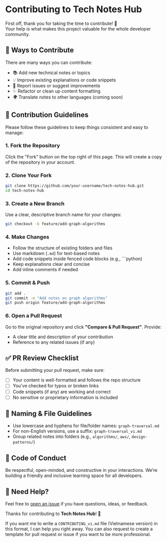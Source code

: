 # Contributing to Tech Notes Hub

First off, thank you for taking the time to contribute! 🎉  
Your help is what makes this project valuable for the whole developer community.

## 🚀 Ways to Contribute

There are many ways you can contribute:

- 📚 Add new technical notes or topics
- 💡 Improve existing explanations or code snippets
- 🐛 Report issues or suggest improvements
- ✨ Refactor or clean up content formatting
- 🌍 Translate notes to other languages (coming soon)

## 📝 Contribution Guidelines

Please follow these guidelines to keep things consistent and easy to manage:

### 1. Fork the Repository

Click the "Fork" button on the top right of this page. This will create a copy of the repository in your account.

### 2. Clone Your Fork

```bash
git clone https://github.com/your-username/tech-notes-hub.git
cd tech-notes-hub
```

### 3. Create a New Branch

Use a clear, descriptive branch name for your changes:

```bash
git checkout -b feature/add-graph-algorithms
```

### 4. Make Changes

* Follow the structure of existing folders and files
* Use markdown (`.md`) for text-based notes
* Add code snippets inside fenced code blocks (e.g., \`\`\`python)
* Keep explanations clear and concise
* Add inline comments if needed

### 5. Commit & Push

```bash
git add .
git commit -m "Add notes on graph algorithms"
git push origin feature/add-graph-algorithms
```

### 6. Open a Pull Request

Go to the original repository and click **"Compare & Pull Request"**. Provide:

* A clear title and description of your contribution
* Reference to any related issues (if any)

## ✅ PR Review Checklist

Before submitting your pull request, make sure:

* [ ] Your content is well-formatted and follows the repo structure
* [ ] You've checked for typos or broken links
* [ ] Code snippets (if any) are working and correct
* [ ] No sensitive or proprietary information is included

## 📁 Naming & File Guidelines

* Use lowercase and hyphens for file/folder names: `graph-traversal.md`
* For non-English versions, use a suffix: `graph-traversal_vi.md`
* Group related notes into folders (e.g., `algorithms/`, `aws/`, `design-patterns/`)

## 🤝 Code of Conduct

Be respectful, open-minded, and constructive in your interactions. We’re building a friendly and inclusive learning space for all developers.

## 📩 Need Help?

Feel free to [open an issue](https://github.com/tanthanhdev/tech-notes-hub/issues) if you have questions, ideas, or feedback.

Thanks for contributing to **Tech Notes Hub**! 🙌

If you want me to write a `CONTRIBUTING_vi.md` file (Vietnamese version) in this format, I can help you right away. You can also request to create a template for pull request or issue if you want to be more professional.
